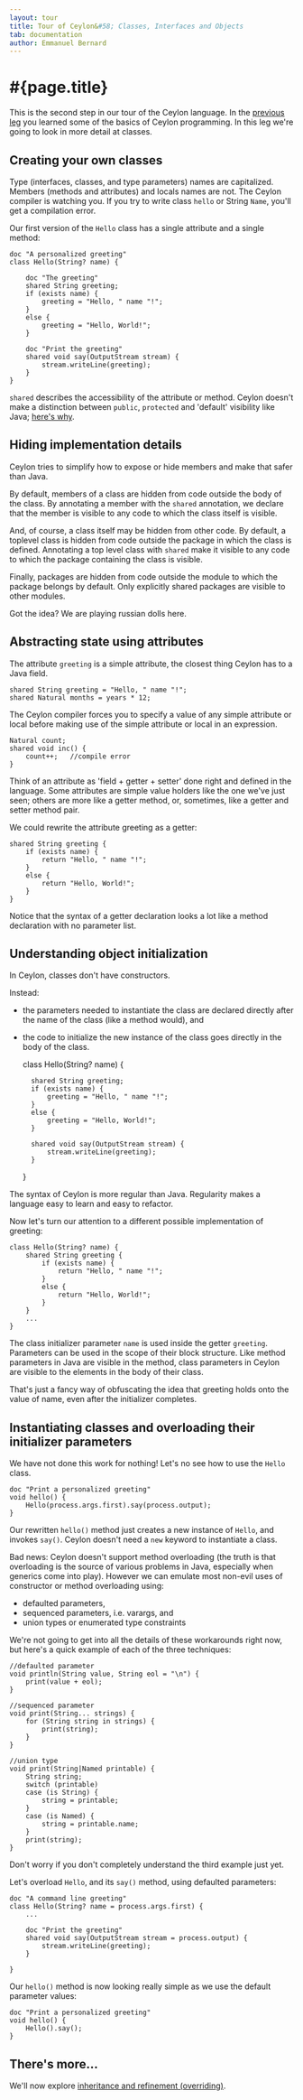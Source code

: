 ```yaml
---
layout: tour
title: Tour of Ceylon&#58; Classes, Interfaces and Objects
tab: documentation
author: Emmanuel Bernard
---
```


# #{page.title}

This is the second step in our tour of the Ceylon language.
In the [previous leg](../basics)
you learned some of the basics of Ceylon programming. In this leg we're 
going to look in more detail at classes.

## Creating your own classes

Type (interfaces, classes, and type parameters) names are capitalized. 
Members (methods and attributes) and locals names are not. The Ceylon 
compiler is watching you. If you try to write class `hello` or 
String `Name`, you'll get a compilation error.

Our first version of the `Hello` class has a single attribute and a 
single method:

    doc "A personalized greeting"
    class Hello(String? name) {
         
        doc "The greeting"
        shared String greeting;
        if (exists name) {
            greeting = "Hello, " name "!";
        }
        else {
            greeting = "Hello, World!";
        }
         
        doc "Print the greeting"
        shared void say(OutputStream stream) {
            stream.writeLine(greeting);
        }
    }

`shared` describes the accessibility of the attribute or method.
Ceylon doesn't make a distinction between `public`, `protected` and 'default' 
visibility like Java; 
[here's why](/documentation/faq/language-design/#no_protected_keyword).

## Hiding implementation details

Ceylon tries to simplify how to expose or hide members and make that safer 
than Java.

By default, members of a class are hidden from code outside the body of the 
class. By annotating a member with the `shared` annotation, we declare that 
the member is visible to any code to which the class itself is visible.

And, of course, a class itself may be hidden from other code. By default, 
a toplevel class is hidden from code outside the package in which the class is 
defined. Annotating a top level class with `shared` make it visible to any 
code to which the package containing the class is visible.

Finally, packages are hidden from code outside the module to which the 
package belongs by default. Only explicitly shared packages are visible to 
other modules.

Got the idea? We are playing russian dolls here.

## Abstracting state using attributes

The attribute `greeting` is a simple attribute, the closest thing Ceylon has 
to a Java field.

    shared String greeting = "Hello, " name "!";
    shared Natural months = years * 12;

The Ceylon compiler forces you to specify a value of any simple attribute or 
local before making use of the simple attribute or local in an expression.

    Natural count;
    shared void inc() {
        count++;   //compile error
    }

Think of an attribute as 'field + getter + setter' done right and defined in 
the language. Some attributes are simple value holders like the one we've 
just seen; others are more like a getter method, or, sometimes, like a 
getter and setter method pair.

We could rewrite the attribute greeting as a getter:

    shared String greeting {
        if (exists name) {
            return "Hello, " name "!";
        }
        else {
            return "Hello, World!";
        }
    }

Notice that the syntax of a getter declaration looks a lot like a method 
declaration with no parameter list.

## Understanding object initialization

In Ceylon, classes don't have constructors. 

Instead:

* the parameters needed to instantiate the class are declared directly after 
  the name of the class (like a method would), and
* the code to initialize the new instance of the class goes directly in the 
  body of the class.

    class Hello(String? name) {
        
        shared String greeting;
        if (exists name) {
            greeting = "Hello, " name "!";
        }
        else {
            greeting = "Hello, World!";
        }
         
        shared void say(OutputStream stream) {
            stream.writeLine(greeting);
        }
    }
  
The syntax of Ceylon is more regular than Java. Regularity makes a language 
easy to learn and easy to refactor.

Now let's turn our attention to a different possible implementation of 
greeting:

    class Hello(String? name) {
        shared String greeting {
            if (exists name) {
                return "Hello, " name "!";
            }
            else {
                return "Hello, World!";
            }
        }
        ... 
    }

The class initializer parameter `name` is used inside the getter `greeting`. 
Parameters can be used in the scope of their block structure. Like method 
parameters in Java are visible in the method, class parameters in Ceylon are 
visible to the elements in the body of their class.

That's just a fancy way of obfuscating the idea that greeting holds onto the 
value of name, even after the initializer completes.

## Instantiating classes and overloading their initializer parameters

We have not done this work for nothing! Let's no see how to use the 
`Hello` class.

    doc "Print a personalized greeting"
    void hello() {
        Hello(process.args.first).say(process.output);
    }

Our rewritten `hello()` method just creates a new instance of `Hello`, and 
invokes `say()`. Ceylon doesn't need a `new` keyword to instantiate a class.

Bad news: Ceylon doesn't support method overloading (the truth is that 
overloading is the source of various problems in Java, especially when generics 
come into play). However we can emulate most non-evil uses of constructor 
or method overloading using:

* defaulted parameters, 
* sequenced parameters, i.e. varargs, and
* union types or enumerated type constraints

We're not going to get into all the details of these workarounds right now, 
but here's a quick example of each of the three techniques:

    //defaulted parameter
    void println(String value, String eol = "\n") {
        print(value + eol);
    }

    //sequenced parameter
    void print(String... strings) {
        for (String string in strings) {
            print(string);
        }
    }

    //union type
    void print(String|Named printable) {
        String string;
        switch (printable)
        case (is String) {
            string = printable;
        }
        case (is Named) {
            string = printable.name;
        }
        print(string);
    }

Don't worry if you don't completely understand the third example just yet. 

Let's overload `Hello`, and its `say()` method, using defaulted parameters:

    doc "A command line greeting"
    class Hello(String? name = process.args.first) {
        ...
         
        doc "Print the greeting"
        shared void say(OutputStream stream = process.output) {
            stream.writeLine(greeting);
        }
         
    }

Our `hello()` method is now looking really simple as we use the default 
parameter values:

    doc "Print a personalized greeting"
    void hello() {
        Hello().say();
    }

## There's more...

We'll now explore [inheritance and refinement (overriding)](../inheritance).

